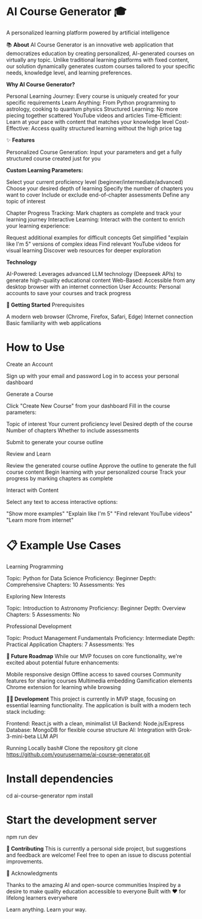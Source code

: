# AI Course Generator 🎓
A personalized learning platform powered by artificial intelligence

📚 **About**
AI Course Generator is an innovative web application that democratizes education by creating personalized, AI-generated courses on virtually any topic. Unlike traditional learning platforms with fixed content, our solution dynamically generates custom courses tailored to your specific needs, knowledge level, and learning preferences.

**Why AI Course Generator?**

Personal Learning Journey: Every course is uniquely created for your specific requirements
Learn Anything: From Python programming to astrology, cooking to quantum physics
Structured Learning: No more piecing together scattered YouTube videos and articles
Time-Efficient: Learn at your pace with content that matches your knowledge level
Cost-Effective: Access quality structured learning without the high price tag


✨ **Features**

Personalized Course Generation: Input your parameters and get a fully structured course created just for you

**Custom Learning Parameters:**

Select your current proficiency level (beginner/intermediate/advanced)
Choose your desired depth of learning
Specify the number of chapters you want to cover
Include or exclude end-of-chapter assessments
Define any topic of interest


Chapter Progress Tracking: Mark chapters as complete and track your learning journey
Interactive Learning: Interact with the content to enrich your learning experience:

Request additional examples for difficult concepts
Get simplified "explain like I'm 5" versions of complex ideas
Find relevant YouTube videos for visual learning
Discover web resources for deeper exploration



**Technology**

AI-Powered: Leverages advanced LLM technology (Deepseek APIs) to generate high-quality educational content
Web-Based: Accessible from any desktop browser with an internet connection
User Accounts: Personal accounts to save your courses and track progress


**🚀 Getting Started**
Prerequisites

A modern web browser (Chrome, Firefox, Safari, Edge)
Internet connection
Basic familiarity with web applications

# **How to Use**

Create an Account

Sign up with your email and password
Log in to access your personal dashboard


Generate a Course

Click "Create New Course" from your dashboard
Fill in the course parameters:

Topic of interest
Your current proficiency level
Desired depth of the course
Number of chapters
Whether to include assessments


Submit to generate your course outline


Review and Learn

Review the generated course outline
Approve the outline to generate the full course content
Begin learning with your personalized course
Track your progress by marking chapters as complete


Interact with Content

Select any text to access interactive options:

"Show more examples"
"Explain like I'm 5"
"Find relevant YouTube videos"
"Learn more from internet"






# **📋 Example Use Cases**
Learning Programming

Topic: Python for Data Science
Proficiency: Beginner
Depth: Comprehensive
Chapters: 10
Assessments: Yes

Exploring New Interests

Topic: Introduction to Astronomy
Proficiency: Beginner
Depth: Overview
Chapters: 5
Assessments: No

Professional Development

Topic: Product Management Fundamentals
Proficiency: Intermediate
Depth: Practical Application
Chapters: 7
Assessments: Yes


**🔮 Future Roadmap**
While our MVP focuses on core functionality, we're excited about potential future enhancements:

Mobile responsive design
Offline access to saved courses
Community features for sharing courses
Multimedia embedding
Gamification elements
Chrome extension for learning while browsing


**👨‍💻 Development**
This project is currently in MVP stage, focusing on essential learning functionality. The application is built with a modern tech stack including:

Frontend: React.js with a clean, minimalist UI
Backend: Node.js/Express
Database: MongoDB for flexible course structure
AI: Integration with Grok-3-mini-beta LLM API

Running Locally
bash# Clone the repository
git clone https://github.com/yourusername/ai-course-generator.git

# Install dependencies
cd ai-course-generator
npm install

# Start the development server
npm run dev

**🤝 Contributing**
This is currently a personal side project, but suggestions and feedback are welcome! Feel free to open an issue to discuss potential improvements.


🙏 Acknowledgments

Thanks to the amazing AI and open-source communities
Inspired by a desire to make quality education accessible to everyone
Built with ❤️ for lifelong learners everywhere


Learn anything. Learn your way.
